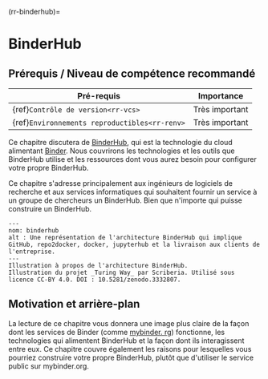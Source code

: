 (rr-binderhub)=
# BinderHub

## Prérequis / Niveau de compétence recommandé

| Pré-requis                                          | Importance     |
| --------------------------------------------------- | -------------- |
| {ref}`Contrôle de version<rr-vcs>`            | Très important |
| {ref}`Environnements reproductibles<rr-renv>` | Très important |

Ce chapitre discutera de [BinderHub](https://binderhub.readthedocs.io/en/latest/index.html), qui est la technologie du cloud alimentant [Binder](https://mybinder.readthedocs.io/en/latest/). Nous couvrirons les technologies et les outils que BinderHub utilise et les ressources dont vous aurez besoin pour configurer votre propre BinderHub.

Ce chapitre s'adresse principalement aux ingénieurs de logiciels de recherche et aux services informatiques qui souhaitent fournir un service à un groupe de chercheurs un BinderHub. Bien que n'importe qui puisse construire un BinderHub.

```{figure} ../figures/binderhub.*
---
nom: binderhub
alt : Une représentation de l'architecture BinderHub qui implique GitHub, repo2docker, docker, jupyterhub et la livraison aux clients de l'entreprise.
---
Illustration à propos de l'architecture BinderHub.
Illustration du projet _Turing Way_ par Scriberia. Utilisé sous licence CC-BY 4.0. DOI : 10.5281/zenodo.3332807.
```

## Motivation et arrière-plan

La lecture de ce chapitre vous donnera une image plus claire de la façon dont les services de Binder (comme [mybinder. rg](https://mybinder.org)) fonctionne, les technologies qui alimentent BinderHub et la façon dont ils interagissent entre eux. Ce chapitre couvre également les raisons pour lesquelles vous pourriez construire votre propre BinderHub, plutôt que d'utiliser le service public sur mybinder.org.
